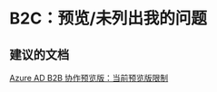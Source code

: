 <properties
    pageTitle="b2c: preview/my issue is not listed"
    description="B2C：预览/未列出我的问题"
    service="microsoft.activedirectory"
    resource="activedirectory"
    authors="aashu"
    displayOrder=""
    selfHelpType="generic"
    supportTopicIds="32416707"
    resourceTags=""
    productPesIds="14785"
    cloudEnvironments="public"
/>


# B2C：预览/未列出我的问题


## **建议的文档**
[Azure AD B2B 协作预览版：当前预览版限制](https://azure.microsoft.com/documentation/articles/active-directory-b2b-current-preview-limitations/)



<!--HONumber=Jul16_HO4-->


